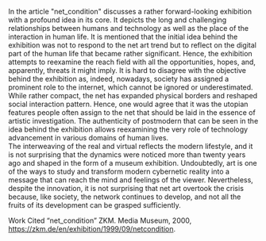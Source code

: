 
In the article "net_condition" discusses a rather forward-looking exhibition with a profound idea in its core. It depicts the long and challenging relationships between humans and technology as well as the place of the interaction in human life. It is mentioned that the initial idea behind the exhibition was not to respond to the net art trend but to reflect on the digital part of the human life that became rather significant. Hence, the exhibition attempts to reexamine the reach field with all the opportunities, hopes, and, apparently, threats it might imply. 
It is hard to disagree with the objective behind the exhibition as, indeed, nowadays, society has assigned a prominent role to the internet, which cannot be ignored or underestimated. While rather compact, the net has expanded physical borders and reshaped social interaction pattern. Hence, one would agree that it was the utopian features people often assign to the net that should be laid in the essence of artistic investigation. The authenticity of postmodern that can be seen in the idea behind the exhibition allows reexamining the very role of technology advancement in various domains of human lives.  
The interweaving of the real and virtual reflects the modern lifestyle, and it is not surprising that the dynamics were noticed more than twenty years ago and shaped in the form of a museum exhibition. Undoubtedly, art is one of the ways to study and transform modern cybernetic reality into a message that can reach the mind and feelings of the viewer. Nevertheless, despite the innovation, it is not surprising that net art overtook the crisis because, like society, the network continues to develop, and not all the fruits of its development can be grasped sufficiently.




Work Cited
“net_condition” ZKM. Media Museum, 2000, https://zkm.de/en/exhibition/1999/09/netcondition.
